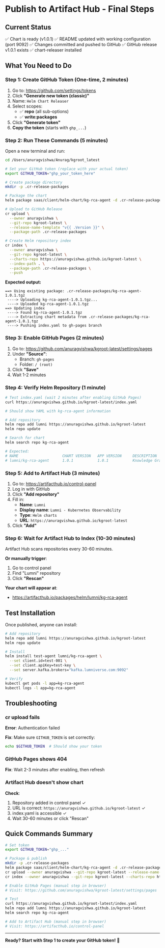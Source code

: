 # Publish to Artifact Hub - Final Steps

## Current Status

✅ Chart is ready (v1.0.1)
✅ README updated with working configuration (port 9092)
✅ Changes committed and pushed to GitHub
✅ GitHub release v1.0.1 exists
✅ chart-releaser installed

## What You Need to Do

### Step 1: Create GitHub Token (One-time, 2 minutes)

1. Go to: https://github.com/settings/tokens
2. Click **"Generate new token (classic)"**
3. Name: `Helm Chart Releaser`
4. Select scopes:
   - ✅ **repo** (all sub-options)
   - ✅ **write:packages**
5. Click **"Generate token"**
6. **Copy the token** (starts with `ghp_...`)

### Step 2: Run These Commands (5 minutes)

Open a new terminal and run:

```bash
cd /Users/anuragvishwa/Anurag/kgroot_latest

# Set your GitHub token (replace with your actual token)
export GITHUB_TOKEN="ghp_your_token_here"

# Create package directory
mkdir -p .cr-release-packages

# Package the chart
helm package saas/client/helm-chart/kg-rca-agent -d .cr-release-packages

# Upload to GitHub Release
cr upload \
  --owner anuragvishwa \
  --git-repo kgroot-latest \
  --release-name-template "v{{ .Version }}" \
  --package-path .cr-release-packages

# Create Helm repository index
cr index \
  --owner anuragvishwa \
  --git-repo kgroot-latest \
  --charts-repo https://anuragvishwa.github.io/kgroot-latest \
  --index-path . \
  --package-path .cr-release-packages \
  --push
```

**Expected output:**
```
==> Using existing package: .cr-release-packages/kg-rca-agent-1.0.1.tgz
 ----> Uploading kg-rca-agent-1.0.1.tgz...
 ----> Uploaded kg-rca-agent-1.0.1.tgz
==> Updating index
 ----> Found kg-rca-agent-1.0.1.tgz
 ----> Extracting chart metadata from .cr-release-packages/kg-rca-agent-1.0.1.tgz
 ----> Pushing index.yaml to gh-pages branch
```

### Step 3: Enable GitHub Pages (2 minutes)

1. Go to: https://github.com/anuragvishwa/kgroot-latest/settings/pages
2. Under **"Source"**:
   - Branch: `gh-pages`
   - Folder: `/ (root)`
3. Click **"Save"**
4. Wait 1-2 minutes

### Step 4: Verify Helm Repository (1 minute)

```bash
# Test index.yaml (wait 2 minutes after enabling GitHub Pages)
curl https://anuragvishwa.github.io/kgroot-latest/index.yaml

# Should show YAML with kg-rca-agent information

# Add repository
helm repo add lumni https://anuragvishwa.github.io/kgroot-latest
helm repo update

# Search for chart
helm search repo kg-rca-agent

# Expected:
# NAME                    CHART VERSION   APP VERSION     DESCRIPTION
# lumni/kg-rca-agent      1.0.1           1.0.1           Knowledge Graph RCA Agent...
```

### Step 5: Add to Artifact Hub (3 minutes)

1. Go to: https://artifacthub.io/control-panel
2. Log in with GitHub
3. Click **"Add repository"**
4. Fill in:
   - **Name**: `Lumni`
   - **Display name**: `Lumni - Kubernetes Observability`
   - **Type**: `Helm charts`
   - **URL**: `https://anuragvishwa.github.io/kgroot-latest`
5. Click **"Add"**

### Step 6: Wait for Artifact Hub to Index (10-30 minutes)

Artifact Hub scans repositories every 30-60 minutes.

**Or manually trigger**:
1. Go to control panel
2. Find "Lumni" repository
3. Click **"Rescan"**

**Your chart will appear at**:
- https://artifacthub.io/packages/helm/lumni/kg-rca-agent

## Test Installation

Once published, anyone can install:

```bash
# Add repository
helm repo add lumni https://anuragvishwa.github.io/kgroot-latest
helm repo update

# Install
helm install test-agent lumni/kg-rca-agent \
  --set client.id=test-001 \
  --set client.apiKey=test-key \
  --set server.kafka.brokers="kafka.lumniverse.com:9092"

# Verify
kubectl get pods -l app=kg-rca-agent
kubectl logs -l app=kg-rca-agent
```

## Troubleshooting

### cr upload fails

**Error**: Authentication failed

**Fix**: Make sure `GITHUB_TOKEN` is set correctly:
```bash
echo $GITHUB_TOKEN  # Should show your token
```

### GitHub Pages shows 404

**Fix**: Wait 2-3 minutes after enabling, then refresh

### Artifact Hub doesn't show chart

**Check**:
1. Repository added in control panel ✓
2. URL is correct: `https://anuragvishwa.github.io/kgroot-latest` ✓
3. index.yaml is accessible ✓
4. Wait 30-60 minutes or click "Rescan"

## Quick Commands Summary

```bash
# Set token
export GITHUB_TOKEN="ghp_..."

# Package & publish
mkdir -p .cr-release-packages
helm package saas/client/helm-chart/kg-rca-agent -d .cr-release-packages
cr upload --owner anuragvishwa --git-repo kgroot-latest --release-name-template "v{{ .Version }}" --package-path .cr-release-packages
cr index --owner anuragvishwa --git-repo kgroot-latest --charts-repo https://anuragvishwa.github.io/kgroot-latest --index-path . --package-path .cr-release-packages --push

# Enable GitHub Pages (manual step in browser)
# Visit: https://github.com/anuragvishwa/kgroot-latest/settings/pages

# Test
curl https://anuragvishwa.github.io/kgroot-latest/index.yaml
helm repo add lumni https://anuragvishwa.github.io/kgroot-latest
helm search repo kg-rca-agent

# Add to Artifact Hub (manual step in browser)
# Visit: https://artifacthub.io/control-panel
```

---

**Ready? Start with Step 1 to create your GitHub token!** 🚀
